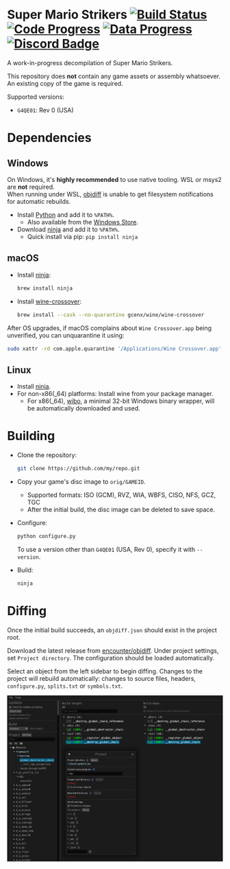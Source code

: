 Super Mario Strikers
[![Build Status]][actions] [![Code Progress]][progress] [![Data Progress]][progress] [![Discord Badge]][discord]
====================

<!--
Replace with your repository's URL.
-->
[Build Status]: https://github.com/yannicksuter/sms-decomp/actions/workflows/build.yml/badge.svg
[actions]: https://github.com/yannicksuter/sms-decomp/actions/workflows/build.yml
<!--
decomp.dev progress badges
See https://decomp.dev/api for an API overview.
-->
[Code Progress]: https://decomp.dev/zeldaret/tww.svg?mode=shield&measure=code&label=Code
[Data Progress]: https://decomp.dev/zeldaret/tww.svg?mode=shield&measure=data&label=Data
[progress]: https://decomp.dev/zeldaret/tww
<!--
Replace with your Discord server's ID and invite URL.
-->
[Discord Badge]: https://img.shields.io/discord/727908905392275526?color=%237289DA&logo=discord&logoColor=%23FFFFFF
[discord]: https://discord.gg/hKx3FJJgrV

A work-in-progress decompilation of Super Mario Strikers.

This repository does **not** contain any game assets or assembly whatsoever. An existing copy of the game is required.

Supported versions:

- `G4QE01`: Rev 0 (USA)

Dependencies
============

Windows
--------

On Windows, it's **highly recommended** to use native tooling. WSL or msys2 are **not** required.  
When running under WSL, [objdiff](#diffing) is unable to get filesystem notifications for automatic rebuilds.

- Install [Python](https://www.python.org/downloads/) and add it to `%PATH%`.
  - Also available from the [Windows Store](https://apps.microsoft.com/store/detail/python-311/9NRWMJP3717K).
- Download [ninja](https://github.com/ninja-build/ninja/releases) and add it to `%PATH%`.
  - Quick install via pip: `pip install ninja`

macOS
------

- Install [ninja](https://github.com/ninja-build/ninja/wiki/Pre-built-Ninja-packages):

  ```sh
  brew install ninja
  ```

- Install [wine-crossover](https://github.com/Gcenx/homebrew-wine):

  ```sh
  brew install --cask --no-quarantine gcenx/wine/wine-crossover
  ```

After OS upgrades, if macOS complains about `Wine Crossover.app` being unverified, you can unquarantine it using:

```sh
sudo xattr -rd com.apple.quarantine '/Applications/Wine Crossover.app'
```

Linux
------

- Install [ninja](https://github.com/ninja-build/ninja/wiki/Pre-built-Ninja-packages).
- For non-x86(_64) platforms: Install wine from your package manager.
  - For x86(_64), [wibo](https://github.com/decompals/wibo), a minimal 32-bit Windows binary wrapper, will be automatically downloaded and used.

Building
========

- Clone the repository:

  ```sh
  git clone https://github.com/my/repo.git
  ```

- Copy your game's disc image to `orig/GAMEID`.
  - Supported formats: ISO (GCM), RVZ, WIA, WBFS, CISO, NFS, GCZ, TGC
  - After the initial build, the disc image can be deleted to save space.

- Configure:

  ```sh
  python configure.py
  ```

  To use a version other than `G4QE01` (USA, Rev 0), specify it with `--version`.

- Build:

  ```sh
  ninja
  ```

Diffing
=======

Once the initial build succeeds, an `objdiff.json` should exist in the project root.

Download the latest release from [encounter/objdiff](https://github.com/encounter/objdiff). Under project settings, set `Project directory`. The configuration should be loaded automatically.

Select an object from the left sidebar to begin diffing. Changes to the project will rebuild automatically: changes to source files, headers, `configure.py`, `splits.txt` or `symbols.txt`.

![](assets/objdiff.png)

